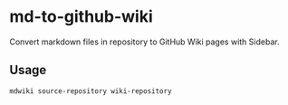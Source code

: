 # md-to-github-wiki

Convert markdown files in repository to GitHub Wiki pages with Sidebar.

## Usage

```bash
mdwiki source-repository wiki-repository
```
